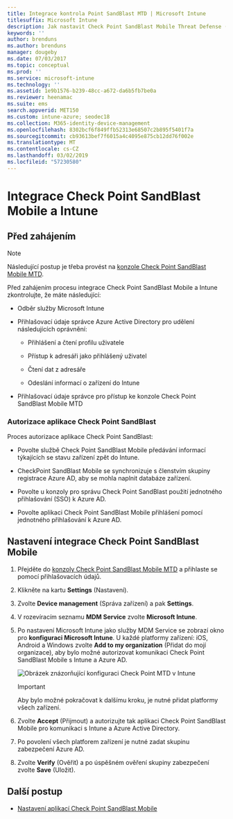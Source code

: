 ```yaml
---
title: Integrace kontrola Point SandBlast MTD | Microsoft Intune
titlesuffix: Microsoft Intune
description: Jak nastavit Check Point SandBlast Mobile Threat Defense (MTD) s Intune za účelem regulace přístupu mobilních zařízení k firemním prostředkům.
keywords: ''
author: brenduns
ms.author: brenduns
manager: dougeby
ms.date: 07/03/2017
ms.topic: conceptual
ms.prod: ''
ms.service: microsoft-intune
ms.technology: ''
ms.assetid: 1e9b1576-b239-48cc-a672-da6b5fb7be0a
ms.reviewer: heenamac
ms.suite: ems
search.appverid: MET150
ms.custom: intune-azure; seodec18
ms.collection: M365-identity-device-management
ms.openlocfilehash: 8302bcf6f849ffb52313e68507c2b895f5401f7a
ms.sourcegitcommit: cb93613bef7f6015a4c4095e875cb12dd76f002e
ms.translationtype: MT
ms.contentlocale: cs-CZ
ms.lasthandoff: 03/02/2019
ms.locfileid: "57230580"
---
```

# <a name="integrate-check-point-sandblast-mobile-with-intune"></a>Integrace Check Point SandBlast Mobile a Intune

## <a name="before-you-begin"></a>Před zahájením

> [!NOTE] 
> Následující postup je třeba provést na [konzole Check Point SandBlast Mobile MTD](https://intune-4.eu1.locsec.net/).

Před zahájením procesu integrace Check Point SandBlast Mobile a Intune zkontrolujte, že máte následující:

-   Odběr služby Microsoft Intune

-   Přihlašovací údaje správce Azure Active Directory pro udělení následujících oprávnění:

    -   Přihlášení a čtení profilu uživatele

    -   Přístup k adresáři jako přihlášený uživatel

    -   Čtení dat z adresáře

    -   Odeslání informací o zařízení do Intune

-   Přihlašovací údaje správce pro přístup ke konzole Check Point SandBlast Mobile MTD

### <a name="check-point-sandblast-app-authorization"></a>Autorizace aplikace Check Point SandBlast

Proces autorizace aplikace Check Point SandBlast:

-   Povolte službě Check Point SandBlast Mobile předávání informací týkajících se stavu zařízení zpět do Intune.

-   CheckPoint SandBlast Mobile se synchronizuje s členstvím skupiny registrace Azure AD, aby se mohla naplnit databáze zařízení.

-   Povolte u konzoly pro správu Check Point SandBlast použití jednotného přihlašování (SSO) k Azure AD.

-   Povolte aplikaci Check Point SandBlast Mobile přihlášení pomocí jednotného přihlašování k Azure AD.

## <a name="to-set-up-check-point-sandblast-mobile-integration"></a>Nastavení integrace Check Point SandBlast Mobile

1.  Přejděte do [konzoly Check Point SandBlast Mobile MTD](https://intune-4.eu1.locsec.net/) a přihlaste se pomocí přihlašovacích údajů.

2.  Klikněte na kartu **Settings** (Nastavení).

3.  Zvolte **Device management** (Správa zařízení) a pak **Settings**.

4.  V rozevíracím seznamu **MDM Service** zvolte **Microsoft Intune**.

5.  Po nastavení Microsoft Intune jako služby MDM Service se zobrazí okno pro **konfiguraci Microsoft Intune**. U každé platformy zařízení: iOS, Android a Windows zvolte **Add to my organization** (Přidat do mojí organizace), aby bylo možné autorizovat komunikaci Check Point SandBlast Mobile s Intune a Azure AD.

    ![Obrázek znázorňující konfiguraci Check Point MTD v Intune](./media/checkpoint-MTD-1.PNG)

    > [!IMPORTANT]
    > Aby bylo možné pokračovat k dalšímu kroku, je nutné přidat platformy všech zařízení.

6.  Zvolte **Accept** (Přijmout) a autorizujte tak aplikaci Check Point SandBlast Mobile pro komunikaci s Intune a Azure Active Directory.

7.  Po povolení všech platforem zařízení je nutné zadat skupinu zabezpečení Azure AD.

8.  Zvolte **Verify** (Ověřit) a po úspěšném ověření skupiny zabezpečení zvolte **Save** (Uložit).

## <a name="next-steps"></a>Další postup

- [Nastavení aplikací Check Point SandBlast Mobile](mtd-apps-ios-app-configuration-policy-add-assign.md)
